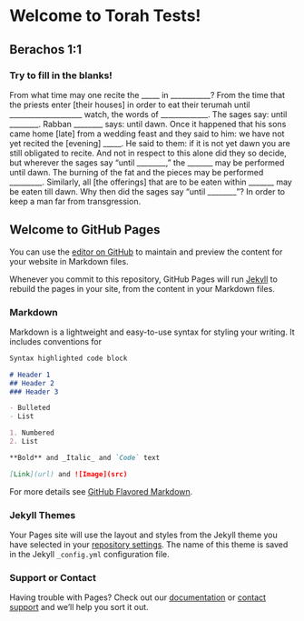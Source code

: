 # Welcome to Torah Tests!

## Berachos 1:1
### Try to fill in the blanks!

From what time may one recite the _____ in ___________?
From the time that the priests enter [their houses] in order to eat their terumah until ____________________ watch, the words of _____________.
The sages say: until ________.
Rabban ________ says: until dawn.
Once it happened that his sons came home [late] from a wedding feast and they said to him: we have not yet recited the [evening] _____.
He said to them: if it is not yet dawn you are still obligated to recite.
And not in respect to this alone did they so decide, but wherever the sages say “until ________,” the _______ may be performed until dawn.
The burning of the fat and the pieces may be performed _________.
Similarly, all [the offerings] that are to be eaten within _______ may be eaten till dawn.
Why then did the sages say “until ________”?
In order to keep a man far from transgression.


## Welcome to GitHub Pages

You can use the [editor on GitHub](https://github.com/yishairasowsky/yishairasowsky.github.io/edit/main/index.md) to maintain and preview the content for your website in Markdown files.

Whenever you commit to this repository, GitHub Pages will run [Jekyll](https://jekyllrb.com/) to rebuild the pages in your site, from the content in your Markdown files.

### Markdown

Markdown is a lightweight and easy-to-use syntax for styling your writing. It includes conventions for

```markdown
Syntax highlighted code block

# Header 1
## Header 2
### Header 3

- Bulleted
- List

1. Numbered
2. List

**Bold** and _Italic_ and `Code` text

[Link](url) and ![Image](src)
```

For more details see [GitHub Flavored Markdown](https://guides.github.com/features/mastering-markdown/).

### Jekyll Themes

Your Pages site will use the layout and styles from the Jekyll theme you have selected in your [repository settings](https://github.com/yishairasowsky/yishairasowsky.github.io/settings). The name of this theme is saved in the Jekyll `_config.yml` configuration file.

### Support or Contact

Having trouble with Pages? Check out our [documentation](https://docs.github.com/categories/github-pages-basics/) or [contact support](https://github.com/contact) and we’ll help you sort it out.
